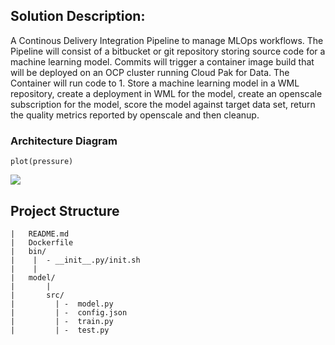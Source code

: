 Solution Description:
---------------------

A Continous Delivery Integration Pipeline to manage MLOps workflows. The
Pipeline will consist of a bitbucket or git repository storing source
code for a machine learning model. Commits will trigger a container
image build that will be deployed on an OCP cluster running Cloud Pak
for Data. The Container will run code to 1. Store a machine learning
model in a WML repository, create a deployment in WML for the model,
create an openscale subscription for the model, score the model against
target data set, return the quality metrics reported by openscale and
then cleanup.

### Architecture Diagram

<!--html_preserve-->

<script type="application/json" data-for="htmlwidget-393b935ee405fc2b2604">{"x":{"diagram":"\ndigraph boxes_and_circles {\n\n  # a \"graph\" statement\n  graph [overlap = false, fontsize = 20, rankdir=TB, style=filled]\n\n  # several \"node\" statements\n  node [shape = doublecircle,\n        fontname = Helvetica]\n        A[label=\"Data Scientist\", shape=house]\n\n\n  node [shape = record,\n        fixedsize = false,\n        width = 0.9] // sets as circles\n  1[label =\"{SrcRepository | src/model/test.py,train.py | model.py,config.json }\", shape=record]\n  \n\n  \n  subgraph cluster_0{\n  style=filled;\n\t\tcolor=lightgrey;\n\t\tnode [style=filled,color=white, shape=doublecircle]\n\t\t4[label=\"Trigger Container \", shape = doublecircle]\n\t\tlabel = \"OCP Platform\";\n\t\t4->5 [label=\"Deploys Model\"]\n\t\t4->6 [label=\"Susbscribes Model\"]\n\t\t2[label = \"Jenkins Server\", shape =doublecircle]\n\t\tsubgraph cluster_1{\n\t\tstyle=filled;\n\t\tcolor=lightblue;\n\t\tlabel= \"CloudPak For Data\"\n\t\tnode[style=filled,color=white]\n\t\t5[label=\"WML\"]\n\t\t6[label=\"AIOS\"]\n\t\t7[label=\"ModelDeployment\"]\n\t\t6 -> 7 [label=\"AIOS gathers \n accuracy metrics\"]\n\t\t5->7\n\t\t}\n  }\n  \n  B[shape=cylinder, label = \"Performance metrics and logs\"]\n\n  # several \"edge\" statements\n  A -> 1\n  1 -> 2\n  2 -> 4 \n  4 -> B[label = \"Output from WML/OS\"]\n  \n}\n","config":{"engine":"dot","options":null}},"evals":[],"jsHooks":[]}</script>
<!--/html_preserve-->

    plot(pressure)

![](README_files/figure-markdown_strict/unnamed-chunk-2-1.png)

Project Structure
-----------------

    |   README.md
    |   Dockerfile
    |   bin/
    |    |  - __init__.py/init.sh 
    |    |
    |   model/
    |       |
    |       src/
    |         | -  model.py
    |         | -  config.json
    |         | -  train.py
    |         | -  test.py
